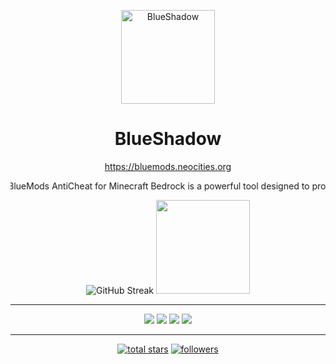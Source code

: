 <p align="center">
  <img src="https://github.com/user-attachments/assets/5fe0c20e-b2ad-45e7-a063-4e71c799a026" alt="BlueShadow" height="150" weight="150">
</p>

<h1 align="center">BlueShadow</h1>

<p align="center">
  <a href="https://bluemods.neocities.org">https://bluemods.neocities.org</a>
</p>

<p align="center">
  <marquee behavior="alternate" direction="left" scrollamount="5">
    BlueMods AntiCheat for Minecraft Bedrock is a powerful tool designed to protect your server from hackers & cheaters.
  </marquee>
</p>


<div align="center">
  <img src="https://github-readme-streak-stats.herokuapp.com/?user=BlueModsYT&layout=compact&theme=radical&hide_border=false" alt="GitHub Streak" />
  <img height="150em" src="https://github-readme-stats.vercel.app/api/top-langs/?username=BlueModsYT&layout=compact&langs_count=8&theme=radical&hide_border=true"/>
</div>

---

<p align="center">
  <img src="https://img.shields.io/badge/javascript-%23323330.svg?style=for-the-badge&logo=javascript&logoColor=%23F7DF1E">
  <img src="https://img.shields.io/badge/python-3670A0?style=for-the-badge&logo=python&logoColor=ffdd54">
  <img src="https://img.shields.io/badge/typescript-%23007ACC.svg?style=for-the-badge&logo=typescript&logoColor=white">
  <img src="https://img.shields.io/badge/lua-%232C2D72.svg?style=for-the-badge&logo=lua&logoColor=white">
</p>

---

<p align="center">
  <a href="https://github.com/BlueModsYT?tab=repositories&sort=stargazers">
    <img alt="total stars" title="Total stars on GitHub" src="https://custom-icon-badges.demolab.com/github/stars/BlueModsYT?color=ADD8E6&style=for-the-badge&labelColor=gray&logo=star"/></a>
  <a href="https://github.com/BlueModsYT?tab=followers">
    <img alt="followers" title="Followers" src="https://custom-icon-badges.demolab.com/github/followers/BlueModsYT?color=ADD8E6&labelColor=gray&style=for-the-badge&logo=person-add&label=Followers&logoColor=white"/></a>
</p>
